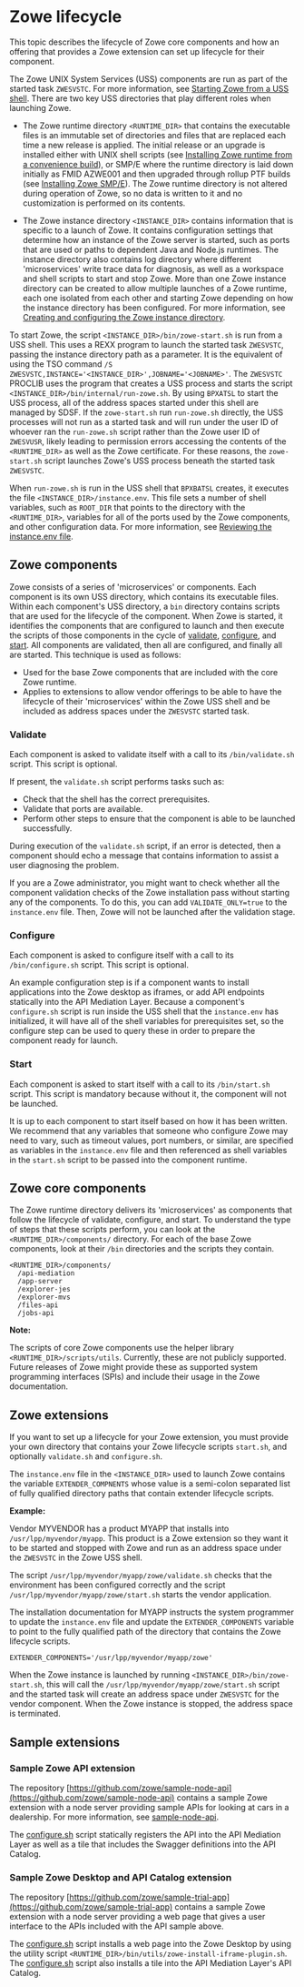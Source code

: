 # Zowe lifecycle

This topic describes the lifecycle of Zowe core components and how an offering that provides a Zowe extension can set up lifecycle for their component.  

The Zowe UNIX System Services (USS) components are run as part of the started task `ZWESVSTC`. For more information, see [Starting Zowe from a USS shell](../user-guide/configure-zowe-server.md#option-1-starting-zowe-from-a-uss-shell). There are two key USS directories that play different roles when launching Zowe.  

- The Zowe runtime directory `<RUNTIME_DIR>` that contains the executable files is an immutable set of directories and files that are replaced each time a new release is applied.  The initial release or an upgrade is installed either with UNIX shell scripts (see [Installing Zowe runtime from a convenience build](../user-guide/install-zowe-zos-convenience-build.md)), or SMP/E where the runtime directory is laid down initially as FMID AZWE001 and then upgraded through rollup PTF builds (see [Installing Zowe SMP/E](../user-guide/install-zowe-smpe.md)).  The Zowe runtime directory is not altered during operation of Zowe, so no data is written to it and no customization is performed on its contents.  

- The Zowe instance directory `<INSTANCE_DIR>` contains information that is specific to a launch of Zowe.  It contains configuration settings that determine how an instance of the Zowe server is started, such as ports that are used or paths to dependent Java and Node.js runtimes.  The instance directory also contains log directory where different 'microservices' write trace data for diagnosis, as well as a workspace and shell scripts to start and stop Zowe.  More than one Zowe instance directory can be created to allow multiple launches of a Zowe runtime, each one isolated from each other and starting Zowe depending on how the instance directory has been configured. For more information, see [Creating and configuring the Zowe instance directory](../user-guide/configure-instance-directory.md).

To start Zowe, the script `<INSTANCE_DIR>/bin/zowe-start.sh` is run from a USS shell.  This uses a REXX program to launch the started task `ZWESVSTC`, passing the instance directory path as a parameter.  It is the equivalent of using the TSO command `/S ZWESVSTC,INSTANCE='<INSTANCE_DIR>',JOBNAME='<JOBNAME>'`.  The `ZWESVSTC` PROCLIB uses the program that creates a USS process and starts the script `<INSTANCE_DIR>/bin/internal/run-zowe.sh`.  By using `BPXATSL` to start the USS process, all of the address spaces started under this shell are managed by SDSF.  If the `zowe-start.sh` run `run-zowe.sh` directly, the USS processes will not run as a started task and will run under the user ID of whoever ran the `run-zowe.sh` script rather than the Zowe user ID of `ZWESVUSR`, likely leading to permission errors accessing the contents of the `<RUNTIME_DIR>` as well as the Zowe certificate. For these reasons, the `zowe-start.sh` script launches Zowe's USS process beneath the started task `ZWESVSTC`.  

When `run-zowe.sh` is run in the USS shell that `BPXBATSL` creates, it executes the file `<INSTANCE_DIR>/instance.env`.  This file sets a number of shell variables, such as `ROOT_DIR` that points to the directory with the `<RUNTIME_DIR>`, variables for all of the ports used by the Zowe components, and other configuration data. For more information, see [Reviewing the instance.env file](../user-guide/configure-instance-directory.md#reviewing-the-instance.env-file).

## Zowe components

Zowe consists of a series of 'microservices' or components.  Each component is its own USS directory, which contains its executable files. Within each component's USS directory, a `bin` directory contains scripts that are used for the lifecycle of the component.  When Zowe is started, it identifies the components that are configured to launch and then execute the scripts of those components in the cycle of [validate](#validate), [configure](#configure), and [start](#start).  All components are validated, then all are configured, and finally all are started.  This technique is used as follows: 
- Used for the base Zowe components that are included with the core Zowe runtime.
- Applies to extensions to allow vendor offerings to be able to have the lifecycle of their 'microservices' within the Zowe USS shell and be included as address spaces under the `ZWESVSTC` started task.

### Validate

Each component is asked to validate itself with a call to its `/bin/validate.sh` script.  This script is optional.  

If present, the `validate.sh` script performs tasks such as:
- Check that the shell has the correct prerequisites.
- Validate that ports are available.
- Perform other steps to ensure that the component is able to be launched successfully.

During execution of the `validate.sh` script, if an error is detected, then a component should echo a message that contains information to assist a user diagnosing the problem.

If you are a Zowe administrator, you might want to check whether all the component validation checks of the Zowe installation pass without starting any of the components. To do this, you can add `VALIDATE_ONLY=true` to the `instance.env` file. Then, Zowe will not be launched after the validation stage.

### Configure

Each component is asked to configure itself with a call to its `/bin/configure.sh` script.  This script is optional.  

An example configuration step is if a component wants to install applications into the Zowe desktop as iframes, or add API endpoints statically into the API Mediation Layer.  Because a component's `configure.sh` script is run inside the USS shell that the `instance.env` has initialized, it will have all of the shell variables for prerequisites set, so the configure step can be used to query these in order to prepare the component ready for launch.  

### Start

Each component is asked to start itself with a call to its `/bin/start.sh` script.  This script is mandatory because without it, the component will not be launched.

It is up to each component to start itself based on how it has been written.  We recommend that any variables that someone who configure Zowe may need to vary, such as timeout values, port numbers, or similar, are specified as variables in the `instance.env` file and then referenced as shell variables in the `start.sh` script to be passed into the component runtime.

## Zowe core components

The Zowe runtime directory delivers its 'microservices' as components that follow the lifecycle of validate, configure, and start.  To understand the type of steps that these scripts perform, you can look at the `<RUNTIME_DIR>/components/` directory. For each of the base Zowe components, look at their `/bin` directories and the scripts they contain.

```
<RUNTIME_DIR>/components/
  /api-mediation
  /app-server
  /explorer-jes
  /explorer-mvs
  /files-api
  /jobs-api
```

**Note:**

The scripts of core Zowe components use the helper library `<RUNTIME_DIR>/scripts/utils`.  Currently, these are not publicly supported. Future releases of Zowe might provide these as supported system programming interfaces (SPIs) and include their usage in the Zowe documentation.  

## Zowe extensions

If you want to set up a lifecycle for your Zowe extension, you must provide your own directory that contains your Zowe lifecycle scripts `start.sh`, and optionally `validate.sh` and `configure.sh`.

The `instance.env` file in the `<INSTANCE_DIR>` used to launch Zowe contains the variable `EXTENDER_COMPNENTS` whose value is a semi-colon separated list of fully qualified directory paths that contain extender lifecycle scripts.

**Example:**

Vendor MYVENDOR has a product MYAPP that installs into `/usr/lpp/myvendor/myapp`.  This product is a Zowe extension so they want it to be started and stopped with Zowe and run as an address space under the `ZWESVSTC` in the Zowe USS shell.   

The script `/usr/lpp/myvendor/myapp/zowe/validate.sh` checks that the environment has been configured correctly and the script `/usr/lpp/myvendor/myapp/zowe/start.sh` starts the vendor application.

The installation documentation for MYAPP instructs the system programmer to update the `instance.env` file and update the `EXTENDER_COMPONENTS` variable to point to the fully qualified path of the directory that contains the Zowe lifecycle scripts.

```
EXTENDER_COMPONENTS='/usr/lpp/myvendor/myapp/zowe'
```

When the Zowe instance is launched by running `<INSTANCE_DIR>/bin/zowe-start.sh`, this will call the `/usr/lpp/myvendor/myapp/zowe/start.sh` script and the started task will create an address space under `ZWESVSTC` for the vendor component.  When the Zowe instance is stopped, the address space is terminated.

## Sample extensions

### Sample Zowe API extension

The repository [https://github.com/zowe/sample-node-api](https://github.com/zowe/sample-node-api) contains a sample Zowe extension with a node server providing sample APIs for looking at cars in a dealership. For more information, see [sample-node-api](https://github.com/zowe/sample-node-api/blob/master/README.md).  

The [configure.sh](https://github.com/zowe/sample-node-api/blob/master/bin/configure.sh) script statically registers the API into the API Mediation Layer as well as a tile that includes the Swagger definitions into the API Catalog.

### Sample Zowe Desktop and API Catalog extension

The repository [https://github.com/zowe/sample-trial-app](https://github.com/zowe/sample-trial-app) contains a sample Zowe extension with a node server providing a web page that gives a user interface to the APIs included with the API sample above.  

The [configure.sh](https://github.com/zowe/sample-trial-app/blob/master/bin/configure.sh) script installs a web page into the Zowe Desktop by using the utility script `<RUNTIME_DIR>/bin/utils/zowe-install-iframe-plugin.sh`.  The [configure.sh](https://github.com/zowe/sample-trial-app/blob/master/bin/configure.sh) script also installs a tile into the API Mediation Layer's API Catalog.

